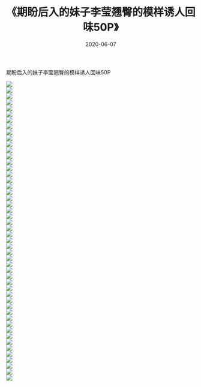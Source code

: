﻿---
layout: post
title:  《期盼后入的妹子李莹翘臀的模样诱人回味50P》
date:   2020-06-07
img: http://pic.660000.xyz/1:/性感/2020/期盼后入的妹子李莹翘臀的模样诱人回味50P/000.jpg
categories: [美女, 清纯, 唯美]
---

期盼后入的妹子李莹翘臀的模样诱人回味50P

  ![](http://pic.660000.xyz/1:/性感/2020/期盼后入的妹子李莹翘臀的模样诱人回味50P/001.jpg) <br> ![](http://pic.660000.xyz/1:/性感/2020/期盼后入的妹子李莹翘臀的模样诱人回味50P/002.jpg) <br> ![](http://pic.660000.xyz/1:/性感/2020/期盼后入的妹子李莹翘臀的模样诱人回味50P/003.jpg) <br> ![](http://pic.660000.xyz/1:/性感/2020/期盼后入的妹子李莹翘臀的模样诱人回味50P/004.jpg) <br> ![](http://pic.660000.xyz/1:/性感/2020/期盼后入的妹子李莹翘臀的模样诱人回味50P/005.jpg) <br> ![](http://pic.660000.xyz/1:/性感/2020/期盼后入的妹子李莹翘臀的模样诱人回味50P/006.jpg) <br> ![](http://pic.660000.xyz/1:/性感/2020/期盼后入的妹子李莹翘臀的模样诱人回味50P/007.jpg) <br> ![](http://pic.660000.xyz/1:/性感/2020/期盼后入的妹子李莹翘臀的模样诱人回味50P/008.jpg) <br> ![](http://pic.660000.xyz/1:/性感/2020/期盼后入的妹子李莹翘臀的模样诱人回味50P/009.jpg) <br> ![](http://pic.660000.xyz/1:/性感/2020/期盼后入的妹子李莹翘臀的模样诱人回味50P/010.jpg) <br> ![](http://pic.660000.xyz/1:/性感/2020/期盼后入的妹子李莹翘臀的模样诱人回味50P/011.jpg) <br> ![](http://pic.660000.xyz/1:/性感/2020/期盼后入的妹子李莹翘臀的模样诱人回味50P/012.jpg) <br> ![](http://pic.660000.xyz/1:/性感/2020/期盼后入的妹子李莹翘臀的模样诱人回味50P/013.jpg) <br> ![](http://pic.660000.xyz/1:/性感/2020/期盼后入的妹子李莹翘臀的模样诱人回味50P/014.jpg) <br> ![](http://pic.660000.xyz/1:/性感/2020/期盼后入的妹子李莹翘臀的模样诱人回味50P/015.jpg) <br> ![](http://pic.660000.xyz/1:/性感/2020/期盼后入的妹子李莹翘臀的模样诱人回味50P/016.jpg) <br> ![](http://pic.660000.xyz/1:/性感/2020/期盼后入的妹子李莹翘臀的模样诱人回味50P/017.jpg) <br> ![](http://pic.660000.xyz/1:/性感/2020/期盼后入的妹子李莹翘臀的模样诱人回味50P/018.jpg) <br> ![](http://pic.660000.xyz/1:/性感/2020/期盼后入的妹子李莹翘臀的模样诱人回味50P/019.jpg) <br> ![](http://pic.660000.xyz/1:/性感/2020/期盼后入的妹子李莹翘臀的模样诱人回味50P/020.jpg) <br> ![](http://pic.660000.xyz/1:/性感/2020/期盼后入的妹子李莹翘臀的模样诱人回味50P/021.jpg) <br> ![](http://pic.660000.xyz/1:/性感/2020/期盼后入的妹子李莹翘臀的模样诱人回味50P/022.jpg) <br> ![](http://pic.660000.xyz/1:/性感/2020/期盼后入的妹子李莹翘臀的模样诱人回味50P/023.jpg) <br> ![](http://pic.660000.xyz/1:/性感/2020/期盼后入的妹子李莹翘臀的模样诱人回味50P/024.jpg) <br> ![](http://pic.660000.xyz/1:/性感/2020/期盼后入的妹子李莹翘臀的模样诱人回味50P/025.jpg) <br> ![](http://pic.660000.xyz/1:/性感/2020/期盼后入的妹子李莹翘臀的模样诱人回味50P/026.jpg) <br> ![](http://pic.660000.xyz/1:/性感/2020/期盼后入的妹子李莹翘臀的模样诱人回味50P/027.jpg) <br> ![](http://pic.660000.xyz/1:/性感/2020/期盼后入的妹子李莹翘臀的模样诱人回味50P/028.jpg) <br> ![](http://pic.660000.xyz/1:/性感/2020/期盼后入的妹子李莹翘臀的模样诱人回味50P/029.jpg) <br> ![](http://pic.660000.xyz/1:/性感/2020/期盼后入的妹子李莹翘臀的模样诱人回味50P/030.jpg) <br> ![](http://pic.660000.xyz/1:/性感/2020/期盼后入的妹子李莹翘臀的模样诱人回味50P/031.jpg) <br> ![](http://pic.660000.xyz/1:/性感/2020/期盼后入的妹子李莹翘臀的模样诱人回味50P/032.jpg) <br> ![](http://pic.660000.xyz/1:/性感/2020/期盼后入的妹子李莹翘臀的模样诱人回味50P/033.jpg) <br> ![](http://pic.660000.xyz/1:/性感/2020/期盼后入的妹子李莹翘臀的模样诱人回味50P/034.jpg) <br> ![](http://pic.660000.xyz/1:/性感/2020/期盼后入的妹子李莹翘臀的模样诱人回味50P/035.jpg) <br> ![](http://pic.660000.xyz/1:/性感/2020/期盼后入的妹子李莹翘臀的模样诱人回味50P/036.jpg) <br> ![](http://pic.660000.xyz/1:/性感/2020/期盼后入的妹子李莹翘臀的模样诱人回味50P/037.jpg) <br> ![](http://pic.660000.xyz/1:/性感/2020/期盼后入的妹子李莹翘臀的模样诱人回味50P/038.jpg) <br> ![](http://pic.660000.xyz/1:/性感/2020/期盼后入的妹子李莹翘臀的模样诱人回味50P/039.jpg) <br> ![](http://pic.660000.xyz/1:/性感/2020/期盼后入的妹子李莹翘臀的模样诱人回味50P/040.jpg) <br> ![](http://pic.660000.xyz/1:/性感/2020/期盼后入的妹子李莹翘臀的模样诱人回味50P/041.jpg) <br> ![](http://pic.660000.xyz/1:/性感/2020/期盼后入的妹子李莹翘臀的模样诱人回味50P/042.jpg) <br> ![](http://pic.660000.xyz/1:/性感/2020/期盼后入的妹子李莹翘臀的模样诱人回味50P/043.jpg) <br> ![](http://pic.660000.xyz/1:/性感/2020/期盼后入的妹子李莹翘臀的模样诱人回味50P/044.jpg) <br> ![](http://pic.660000.xyz/1:/性感/2020/期盼后入的妹子李莹翘臀的模样诱人回味50P/045.jpg) <br> ![](http://pic.660000.xyz/1:/性感/2020/期盼后入的妹子李莹翘臀的模样诱人回味50P/046.jpg) <br> ![](http://pic.660000.xyz/1:/性感/2020/期盼后入的妹子李莹翘臀的模样诱人回味50P/047.jpg) <br> ![](http://pic.660000.xyz/1:/性感/2020/期盼后入的妹子李莹翘臀的模样诱人回味50P/048.jpg) <br> ![](http://pic.660000.xyz/1:/性感/2020/期盼后入的妹子李莹翘臀的模样诱人回味50P/049.jpg) <br> ![](http://pic.660000.xyz/1:/性感/2020/期盼后入的妹子李莹翘臀的模样诱人回味50P/050.jpg) <br>